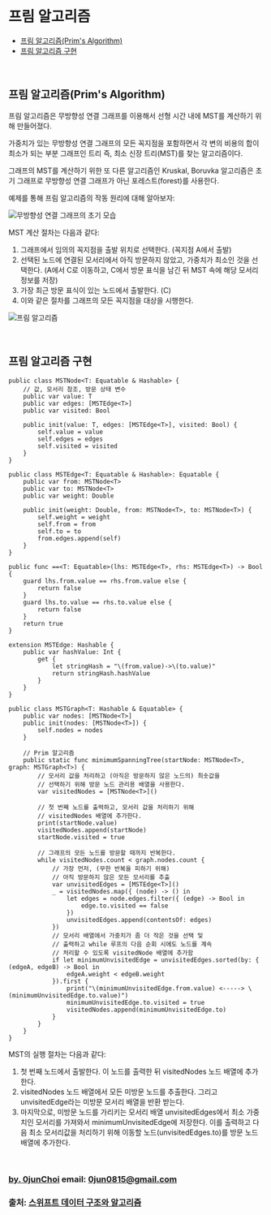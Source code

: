 # 프림 알고리즘


* [프림 알고리즘(Prim's Algorithm)](#프림-알고리즘prims-algorithm)
* [프림 알고리즘 구현](#프림-알고리즘-구현)


&nbsp;
## 프림 알고리즘(Prim's Algorithm)
프림 알고리즘은 무방향성 연결 그래프를 이용해서 선형 시간 내에 MST를 계산하기 위해 만들어졌다. 


가중치가 있는 무방향성 연결 그래프의 모든 꼭지점을 포함하면서 각 변의 비용의 합이 최소가 되는 부분 그래프인 트리 즉, 최소 신장 트리(MST)를 찾는 알고리즘이다.


그래프의 MST를 계산하기 위한 또 다른 알고리즘인 Kruskal, Boruvka 알고리즘은 초기 그래프로 무방향성 연결 그래프가 아닌 포레스트(forest)를 사용한다.


예제를 통해 프림 알고리즘의 작동 원리에 대해 알아보자:


![무방향성 연결 그래프의 초기 모습](https://github.com/0jun0815/YJStudy/blob/master/알고리즘/프림%20알고리즘/images/무방향성%20연결%20그래프의%20초기%20모습.jpeg)


MST 계산 절차는 다음과 같다:
1. 그래프에서 임의의 꼭지점을 출발 위치로 선택한다. (꼭지점 A에서 출발)
2. 선택된 노드에 연결된 모서리에서 아직 방문하지 않았고, 가중치가 최소인 것을 선택한다. (A에서 C로 이동하고, C에서 방문 표식을 남긴 뒤 MST 속에 해당 모서리 정보를 저장)
3. 가장 최근 방문 표식이 있는 노드에서 출발한다. (C)
4. 이와 같은 절차를 그래프의 모든 꼭지점을 대상을 시행한다.
    
    
![프림 알고리즘](https://github.com/0jun0815/YJStudy/blob/master/알고리즘/프림%20알고리즘/images/프림%20알고리즘.jpeg)


&nbsp;
## 프림 알고리즘 구현
```
public class MSTNode<T: Equatable & Hashable> {
    // 값, 모서리 참조, 방문 상태 변수
    public var value: T
    public var edges: [MSTEdge<T>]
    public var visited: Bool

    public init(value: T, edges: [MSTEdge<T>], visited: Bool) {
        self.value = value
        self.edges = edges
        self.visited = visited
    }
}
```
```
public class MSTEdge<T: Equatable & Hashable>: Equatable {
    public var from: MSTNode<T>
    public var to: MSTNode<T>
    public var weight: Double

    public init(weight: Double, from: MSTNode<T>, to: MSTNode<T>) {
        self.weight = weight
        self.from = from
        self.to = to
        from.edges.append(self)
    }
}

public func ==<T: Equatable>(lhs: MSTEdge<T>, rhs: MSTEdge<T>) -> Bool {
    guard lhs.from.value == rhs.from.value else {
        return false
    }
    guard lhs.to.value == rhs.to.value else {
        return false
    }
    return true
}

extension MSTEdge: Hashable {
    public var hashValue: Int {
        get {
            let stringHash = "\(from.value)->\(to.value)"
            return stringHash.hashValue
        }
    }
}
```
```
public class MSTGraph<T: Hashable & Equatable> {
    public var nodes: [MSTNode<T>]
    public init(nodes: [MSTNode<T>]) {
        self.nodes = nodes
    }

    // Prim 알고리즘
    public static func minimumSpanningTree(startNode: MSTNode<T>, graph: MSTGraph<T>) {
        // 모서리 값을 처리하고 (아직은 방문하지 않은 노드의) 최솟값을
        // 선택하기 위해 방문 노드 관리용 배열을 사용한다.
        var visitedNodes = [MSTNode<T>]()

        // 첫 번째 노드를 출력하고, 모서리 값을 처리하기 위해
        // visitedNodes 배열에 추가한다.
        print(startNode.value)
        visitedNodes.append(startNode)
        startNode.visited = true

        // 그래프의 모든 노드를 방문할 때까지 반복한다.
        while visitedNodes.count < graph.nodes.count {
            // 가장 먼저, (무한 반복을 피하기 위해)
            // 아직 방문하지 않은 모든 모서리를 추출
            var unvisitedEdges = [MSTEdge<T>]()
            _ = visitedNodes.map({ (node) -> () in
                let edges = node.edges.filter({ (edge) -> Bool in
                    edge.to.visited == false
                })
                unvisitedEdges.append(contentsOf: edges)
            })
            // 모서리 배열에서 가중치가 좀 더 작은 것을 선택 및
            // 출력하고 while 루프의 다음 순회 시에도 노드를 계속
            // 처리할 수 있도록 visitedNode 배열에 추가함
            if let minimumUnvisitedEdge = unvisitedEdges.sorted(by: { (edgeA, edgeB) -> Bool in
                edgeA.weight < edgeB.weight
            }).first {
                print("\(minimumUnvisitedEdge.from.value) <-----> \(minimumUnvisitedEdge.to.value)")
                minimumUnvisitedEdge.to.visited = true
                visitedNodes.append(minimumUnvisitedEdge.to)
            }
        }
    }
}
```
    

MST의 실행 절차는 다음과 같다:
1. 첫 번째 노드에서 출발한다. 이 노드를 출력한 뒤 visitedNodes 노드 배열에 추가한다.
2. visitedNodes 노드 배열에서 모든 미방문 노드를 추출한다. 그리고 unvisitedEdge라는 미방문 모서리 배열을 반환 받는다.
3. 마지막으로, 미방문 노드를 가리키는 모서리 배열 unvisitedEdges에서 최소 가중치인 모서리를 가져와서 minimumUnvisitedEdge에 저장한다. 이를 출력하고 다음 최소 모서리값을 처리하기 위해 이동할 노드(unvisitedEdges.to)를 방문 노드 배열에 추가한다.
    
    
&nbsp;
&nbsp;      
### [by. 0junChoi](https://github.com/0jun0815) email: <0jun0815@gmail.com>
### 출처: [스위프트 데이터 구조와 알고리즘](http://acornpub.co.kr/book/swift-structure-algorithms)
